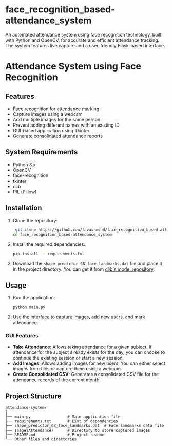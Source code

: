 # face_recognition_based-attendance_system
An automated attendance system using face recognition technology, built with Python and OpenCV, for accurate and efficient attendance tracking. The system features live capture and a user-friendly Flask-based interface.
# Attendance System using Face Recognition

## Features

- Face recognition for attendance marking
- Capture images using a webcam
- Add multiple images for the same person
- Prevent adding different names with an existing ID
- GUI-based application using Tkinter
- Generate consolidated attendance reports

## System Requirements

- Python 3.x
- OpenCV
- face-recognition
- tkinter
- dlib
- PIL (Pillow)

## Installation

1. Clone the repository:

    ```bash
     git clone https://github.com/favas-mohd/face_recognition_based-attendance_system.git
    cd face_recognition_based-attendance_system
    ```

2. Install the required dependencies:

    ```bash
    pip install -r requirements.txt
    ```

3. Download the `shape_predictor_68_face_landmarks.dat` file and place it in the project directory. You can get it from [dlib's model repository](http://dlib.net/files/shape_predictor_68_face_landmarks.dat.bz2).

## Usage

1. Run the application:

    ```bash
    python main.py
    ```

2. Use the interface to capture images, add new users, and mark attendance.

### GUI Features

- **Take Attendance**: Allows taking attendance for a given subject. If attendance for the subject already exists for the day, you can choose to continue the existing session or start a new session.
- **Add Images**: Allows adding images for new users. You can either select images from files or capture them using a webcam.
- **Create Consolidated CSV**: Generates a consolidated CSV file for the attendance records of the current month.

## Project Structure

```plaintext
attendance-system/
│
├── main.py                # Main application file
├── requirements.txt       # List of dependencies
├── shape_predictor_68_face_landmarks.dat  # Face landmarks data file
├── ImagesAttendance/      # Directory to store captured images
├── README.md              # Project readme
└── Other files and directories
